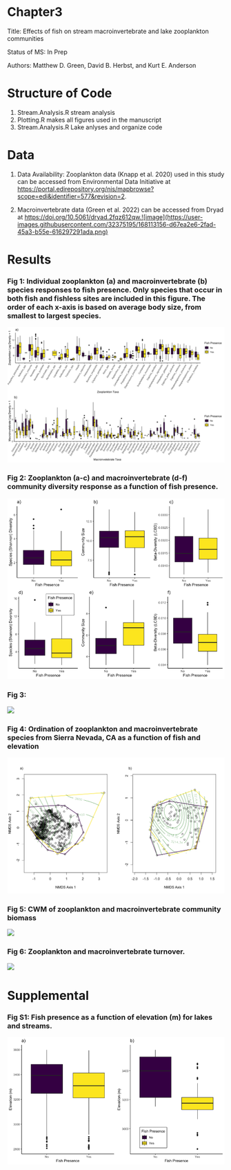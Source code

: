 # Chapter3

Title: Effects of fish on stream macroinvertebrate and lake zooplankton communities

Status of MS: In Prep

Authors: Matthew D. Green, David B. Herbst, and Kurt E. Anderson

# Structure of Code

1) Stream.Analysis.R  stream analysis
2) Plotting.R makes all figures used in the manuscript 
3) Stream.Analysis.R Lake anlyses and organize code

# Data

1) Data Availability: Zooplankton data (Knapp et al. 2020) used in this study can be accessed from Environmental Data Initiative at https://portal.edirepository.org/nis/mapbrowse?scope=edi&identifier=577&revision=2. 

2) Macroinvertebrate data (Green et al. 2022) can be accessed from Dryad at https://doi.org/10.5061/dryad.2fqz612qw.![image](https://user-images.githubusercontent.com/32375195/168113156-d67ea2e6-2fad-45a3-b55e-616297291ada.png)


# Results

### Fig 1: Individual zooplankton (a) and macroinvertebrate (b) species responses to fish presence. Only species that occur in both fish and fishless sites are included in this figure. The order of each x-axis is based on average body size, from smallest to largest species.
![](Newfigs/Fig1.png)

### Fig 2: Zooplankton (a-c) and macroinvertebrate (d-f) community diversity response as a function of fish presence.
![](Newfigs/Fig2.png)

### Fig 3: 
![](Newfigs/fig7.png)

### Fig 4:  Ordination of zooplankton and macroinvertebrate species from Sierra Nevada, CA as a function  of  fish and elevation
![](Newfigs/Fig4.1.png)

### Fig 5: CWM of zooplankton and macroinvertebrate community biomass
![](Newfigs/fig7.png)

### Fig 6: Zooplankton and macroinvertebrate turnover.
![](Newfigs/fig7.png)

# Supplemental

### Fig S1: Fish presence as a function of elevation (m) for lakes and streams.
![](Newfigs/FigS1.png)

